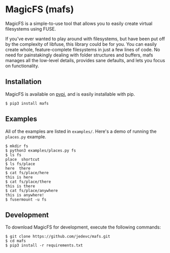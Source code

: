 # MagicFS (mafs)

MagicFS is a simple-to-use tool that allows you to easily create virtual
filesystems using FUSE.

If you've ever wanted to play around with filesystems, but have been put off by
the complexity of libfuse, this library could be for you. You can easily create
whole, feature-complete filesystems in just a few lines of code. No need for
painstakingly dealing with folder structures and buffers, mafs manages all the
low-level details, provides sane defaults, and lets you focus on functionality.

## Installation

MagicFS is available on [pypi](https://pypi.org/project/mafs/), and is easily
installable with pip.

	$ pip3 install mafs

## Examples

All of the examples are listed in `examples/`. Here's a demo of running the
`places.py` example.

	$ mkdir fs
	$ python3 examples/places.py fs
	$ ls fs
	place  shortcut
	$ ls fs/place
	here  there
	$ cat fs/place/here
	this is here
	$ cat fs/place/there
	this is there
	$ cat fs/place/anywhere
	this is anywhere!
	$ fusermount -u fs

## Development

To download MagicFS for development, execute the following commands:

	$ git clone https://github.com/jedevc/mafs.git
	$ cd mafs
	$ pip3 install -r requirements.txt
